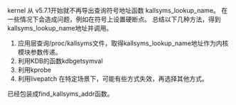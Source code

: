 
kernel 从 v5.7.1开始就不再导出查询符号地址函数 kallsyms_lookup_name。 在一些情况下会造成问题，例如在符号上设置硬断点。
总结以下几种方法，得到kallsyms_lookup_name地址并调用。
1. 应用层查询/proc/kallsyms文件，取得kallsyms_lookup_name地址作为内核模块参数传递。
2. 利用KDB的函数kdbgetsymval
3. 利用kprobe
4. 利用livepatch
在特定场景下，可能有些方式失效，再选择其他方式。

已经包装成find_kallsyms_addr函数。
